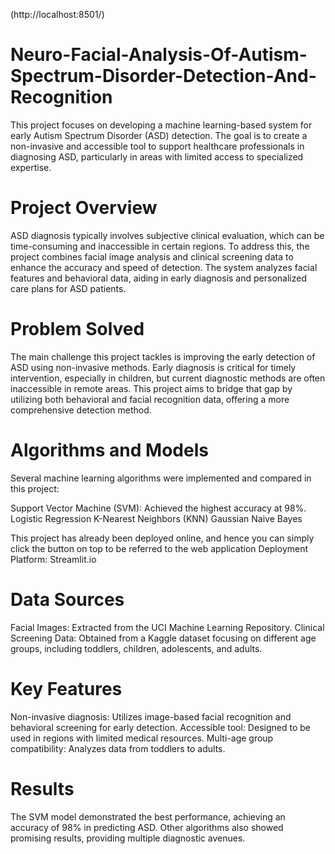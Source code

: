 (http://localhost:8501/)

# Neuro-Facial-Analysis-Of-Autism-Spectrum-Disorder-Detection-And-Recognition

This project focuses on developing a machine learning-based system for early Autism Spectrum Disorder (ASD) detection. The goal is to create a non-invasive and accessible tool to support healthcare professionals in diagnosing ASD, particularly in areas with limited access to specialized expertise.

# Project Overview
ASD diagnosis typically involves subjective clinical evaluation, which can be time-consuming and inaccessible in certain regions. To address this, the project combines facial image analysis and clinical screening data to enhance the accuracy and speed of detection. The system analyzes facial features and behavioral data, aiding in early diagnosis and personalized care plans for ASD patients.

# Problem Solved
The main challenge this project tackles is improving the early detection of ASD using non-invasive methods. Early diagnosis is critical for timely intervention, especially in children, but current diagnostic methods are often inaccessible in remote areas. This project aims to bridge that gap by utilizing both behavioral and facial recognition data, offering a more comprehensive detection method.

# Algorithms and Models
Several machine learning algorithms were implemented and compared in this project:

Support Vector Machine (SVM): Achieved the highest accuracy at 98%.
Logistic Regression
K-Nearest Neighbors (KNN)
Gaussian Naive Bayes

This project has already been deployed online, and hence you can simply click the button on top to be referred to the web application
Deployment Platform: Streamlit.io

# Data Sources
Facial Images: Extracted from the UCI Machine Learning Repository.
Clinical Screening Data: Obtained from a Kaggle dataset focusing on different age groups, including toddlers, children, adolescents, and adults.

# Key Features
Non-invasive diagnosis: Utilizes image-based facial recognition and behavioral screening for early detection.
Accessible tool: Designed to be used in regions with limited medical resources.
Multi-age group compatibility: Analyzes data from toddlers to adults.

# Results
The SVM model demonstrated the best performance, achieving an accuracy of 98% in predicting ASD. Other algorithms also showed promising results, providing multiple diagnostic avenues.
